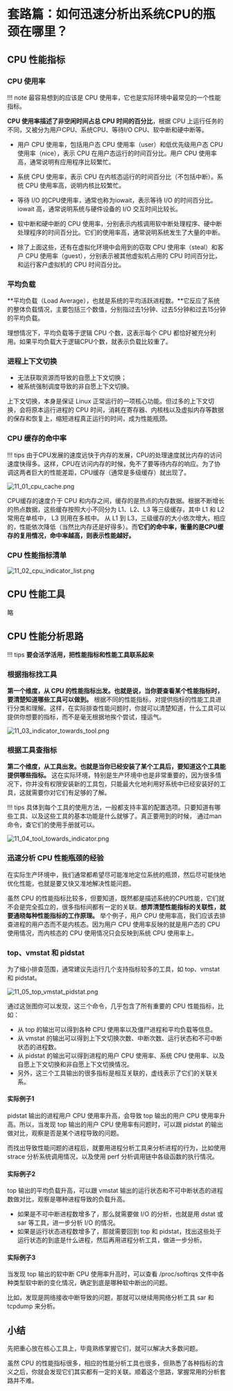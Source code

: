 # 套路篇：如何迅速分析出系统CPU的瓶颈在哪里？

## CPU 性能指标 

### CPU 使用率

!!! note
    最容易想到的应该是 CPU 使用率，它也是实际环境中最常见的一个性能指标。

**CPU 使用率描述了非空闲时间占总 CPU 时间的百分比**，根据 CPU 上运行任务的不同，又被分为用户CPU、系统CPU、等待I/O CPU、软中断和硬中断等。

- 用户 CPU 使用率，包括用户态 CPU 使用率（user）和低优先级用户态 CPU 使用率（nice），表示 CPU 在用户态运行的时间百分比。用户 CPU 使用率高，通常说明有应用程序比较繁忙。
  
- 系统 CPU 使用率，表示 CPU 在内核态运行的时间百分比（不包括中断）。系统 CPU 使用率高，说明内核比较繁忙。
  
- 等待 I/O 的CPU使用率，通常也称为iowait，表示等待 I/O 的时间百分比。iowait 高，通常说明系统与硬件设备的 I/O 交互时间比较长。
  
- 软中断和硬中断的 CPU 使用率，分别表示内核调用软中断处理程序、硬中断处理程序的时间百分比。它们的使用率高，通常说明系统发生了大量的中断。
  
- 除了上面这些，还有在虚拟化环境中会用到的窃取 CPU 使用率（steal）和客户 CPU 使用率（guest），分别表示被其他虚拟机占用的 CPU 时间百分比，和运行客户虚拟机的 CPU 时间百分比。

### 平均负载

**平均负载（Load Average），也就是系统的平均活跃进程数。**它反应了系统的整体负载情况，主要包括三个数值，分别指过去1分钟、过去5分钟和过去15分钟的平均负载。

理想情况下，平均负载等于逻辑 CPU 个数，这表示每个 CPU 都恰好被充分利用。如果平均负载大于逻辑CPU个数，就表示负载比较重了。

### 进程上下文切换

- 无法获取资源而导致的自愿上下文切换；
- 被系统强制调度导致的非自愿上下文切换。

上下文切换，本身是保证 Linux 正常运行的一项核心功能。但过多的上下文切换，会将原本运行进程的 CPU 时间，消耗在寄存器、内核栈以及虚拟内存等数据的保存和恢复上，缩短进程真正运行的时间，成为性能瓶颈。

### CPU 缓存的命中率

!!! tips
    由于CPU发展的速度远快于内存的发展，CPU的处理速度就比内存的访问速度快得多。这样，CPU在访问内存的时候，免不了要等待内存的响应。为了协调这两者巨大的性能差距，CPU缓存（通常是多级缓存）就出现了。

![11_01_cpu_cache.png](https://i.loli.net/2021/03/16/m61AIlvCOdfk2Rq.png)

CPU缓存的速度介于 CPU 和内存之间，缓存的是热点的内存数据。根据不断增长的热点数据，这些缓存按照大小不同分为 L1、L2、L3 等三级缓存，其中 L1 和 L2 常用在单核中， L3 则用在多核中。
从 L1 到 L3，三级缓存的大小依次增大，相应的，性能依次降低（当然比内存还是好得多）。而**它们的命中率，衡量的是CPU缓存的复用情况，命中率越高，则表示性能越好。**

### CPU 性能指标清单

![11_02_cpu_indicator_list.png](https://i.loli.net/2021/03/16/pIoym85PdBA937S.png)

## CPU 性能工具

略

## CPU 性能分析思路

!!! tips
    **要会活学活用，把性能指标和性能工具联系起来**

### 根据指标找工具

**第一个维度，从 CPU 的性能指标出发。也就是说，当你要查看某个性能指标时，要清楚知道哪些工具可以做到。**
根据不同的性能指标，对提供指标的性能工具进行分类和理解。这样，在实际排查性能问题时，你就可以清楚知道，什么工具可以提供你想要的指标，而不是毫无根据地挨个尝试，撞运气。

![11_03_indicator_towards_tool.png](https://i.loli.net/2021/03/16/YJje1CymbMSxOwq.png)

### 根据工具查指标

**第二个维度，从工具出发。也就是当你已经安装了某个工具后，要知道这个工具能提供哪些指标。**
这在实际环境，特别是生产环境中也是非常重要的，因为很多情况下，你并没有权限安装新的工具包，只能最大化地利用好系统中已经安装好的工具，这就需要你对它们有足够的了解。

!!! tips
    具体到每个工具的使用方法，一般都支持丰富的配置选项。只要知道有哪些工具、以及这些工具的基本功能是什么就够了。真正要用到的时候， 通过man 命令，查它们的使用手册就可以。

![11_04_tool_towards_indicator.png](https://i.loli.net/2021/03/16/uhcBQ3DI9VHgZny.png)

### 迅速分析 CPU 性能瓶颈的经验

在实际生产环境中，我们通常都希望尽可能准地定位系统的瓶颈，然后尽可能快地优化性能，也就是要又快又准地解决性能问题。

虽然 CPU 的性能指标比较多，但要知道，既然都是描述系统的CPU性能，它们就不会是完全孤立的，很多指标间都有一定的关联。**想弄清楚性能指标的关联性，就要通晓每种性能指标的工作原理。**
举个例子，用户 CPU 使用率高，我们应该去排查进程的用户态而不是内核态。因为用户 CPU 使用率反映的就是用户态的 CPU 使用情况，而内核态的 CPU 使用情况只会反映到系统 CPU 使用率上。

### top、vmstat 和 pidstat

为了缩小排查范围，通常建议先运行几个支持指标较多的工具，如 top、vmstat 和 pidstat。

![11_05_top_vmstat_pidstat.png](https://i.loli.net/2021/03/16/KQBxMfHawnRNz2P.png)

通过这张图你可以发现，这三个命令，几乎包含了所有重要的 CPU 性能指标，比如：

- 从 top 的输出可以得到各种 CPU 使用率以及僵尸进程和平均负载等信息。
- 从 vmstat 的输出可以得到上下文切换次数、中断次数、运行状态和不可中断状态的进程数。
- 从 pidstat 的输出可以得到进程的用户 CPU 使用率、系统 CPU 使用率、以及自愿上下文切换和非自愿上下文切换情况。
- 另外，这三个工具输出的很多指标是相互关联的，虚线表示了它们的关联关系。

#### 实际例子1

pidstat 输出的进程用户 CPU 使用率升高，会导致 top 输出的用户 CPU 使用率升高。所以，当发现 top 输出的用户 CPU 使用率有问题时，可以跟 pidstat 的输出做对比，观察是否是某个进程导致的问题。

而找出导致性能问题的进程后，就要用进程分析工具来分析进程的行为，比如使用 strace 分析系统调用情况，以及使用 perf 分析调用链中各级函数的执行情况。

#### 实际例子2 

top 输出的平均负载升高，可以跟 vmstat 输出的运行状态和不可中断状态的进程数做对比，观察是哪种进程导致的负载升高。

- 如果是不可中断进程数增多了，那么就需要做 I/O 的分析，也就是用 dstat 或 sar 等工具，进一步分析 I/O 的情况。
- 如果是运行状态进程数增多了，那就需要回到 top 和 pidstat，找出这些处于运行状态的到底是什么进程，然后再用进程分析工具，做进一步分析。

#### 实际例子3

当发现 top 输出的软中断 CPU 使用率升高时，可以查看 /proc/softirqs 文件中各种类型软中断的变化情况，确定到底是哪种软中断出的问题。

比如，发现是网络接收中断导致的问题，那就可以继续用网络分析工具 sar 和 tcpdump 来分析。

## 小结

先把重心放在核心工具上，毕竟熟练掌握它们，就可以解决大多数问题。

虽然 CPU 的性能指标很多，相应的性能分析工具也很多，但熟悉了各种指标的含义之后，你就会发现它们其实都有一定的关联。顺着这个思路，掌握常用的分析套路并不难。